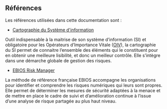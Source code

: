 ## Références

Les références utilisées dans cette documentation sont :

- [Cartographie du Système d'information](https://www.ssi.gouv.fr/guide/cartographie-du-systeme-dinformation/)

Outil indispensable à la maitrise de son système d’information (SI) et obligatoire pour les Opérateurs d’Importance Vitale ([OIV](https://fr.wikipedia.org/wiki/Op%C3%A9rateur_d%27importance_vitale)), la cartographie du SI permet de connaitre l’ensemble des éléments qui le constituent pour en obtenir une meilleure lisibilité, et donc un meilleur contrôle. Elle s’intègre dans une démarche globale de gestion des risques.

- [EBIOS Risk Manager](https://www.ssi.gouv.fr/entreprise/management-du-risque/la-methode-ebios-risk-manager/)

La méthode de référence française EBIOS accompagne les organisations pour identifier et comprendre les risques numériques qui leurs sont propres. Elle permet de déterminer les mesures de sécurité adaptées à la menace et de mettre en place le cadre de suivi et d’amélioration continue à l’issue d’une analyse de risque partagée au plus haut niveau.
